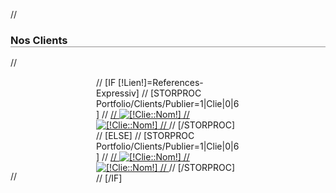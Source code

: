 //<div class="inner">
<h3 style="border-bottom:1px solid #939292;" class="Reference">Nos Clients</h3>
//<div style="margin-top:15px;"></div>
<div style="margin:auto;width:230px;background:url(/Skins/Expressiv/Img/Clients/PetitsLogos.png);height:150px;">
//	[IF [!Lien!]=References-Expressiv]
//		[STORPROC Portfolio/Clients/Publier=1|Clie|0|6]
//			<a class="Logo" href="#" title="[!Clie::Nom!]" style="cursor:default;">
//				<img src="/[!Clie::LogoNB!]" alt="[!Clie::Nom!]" class="ImgNb"/>
//				<img src="/[!Clie::Logo!]" alt="[!Clie::Nom!]" class="ImgCol"/>
//			</a>
//		[/STORPROC]
//	[ELSE]
//		[STORPROC Portfolio/Clients/Publier=1|Clie|0|6]
//			<a class="Logo" href="#" title="[!Clie::Nom!]" style="cursor:default;">
//				<img src="/[!Clie::LogoNB!]" alt="[!Clie::Nom!]" class="ImgNb"/>
//				<img src="/[!Clie::Logo!]" alt="[!Clie::Nom!]" class="ImgCol"/>
//			</a>
//		[/STORPROC]
//	[/IF]
</div>
//</div>
